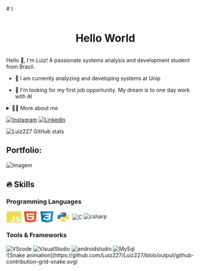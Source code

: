#<!--título-->
)
<div id="user-content-toc">
  <ul align="center">
    <summary><h1 style="display: inline-block">Hello World</h1></summary>
</div>

<!-- Presentation -->
<p>
Hello 👋, I'm Luiz! A passionate systems analysis and development student from Brazil.

  - 🌱 I am currently analyzing and developing systems at Unip

  - 🔭 I'm looking for my first job opportunity. My dream is to one day work with AI
</p>


<!-- Dropdown -->
<details>
  <summary>👨‍💻 More about me</summary>

  - 💬I'm 22 years old, I currently live in Brazil. I have basic English and basic knowledge of SQL, Python, C#, HMTL, CSS. I have experience in logistics, which gave me organizational and management skills.
time management that can be valuable in a business development environment
software.
  - ⚡I like reading, whether it's a good book, manga or comics, as well as watching movies and playing games! I believe that our personal interests contribute to a more accurate perception of things and to solving problems. 
</details>

<!-- Links -->
[![Instagram](https://img.shields.io/badge/Instagram-E4405F?style=for-the-badge&logo=instagram&logoColor=white)](https://www.instagram.com/fluiz_1227/)
[![LinkedIn](https://img.shields.io/badge/LinkedIn-0077B5?style=for-the-badge&logo=linkedin&logoColor=white)](https://www.linkedin.com/in/luiz-felipe-gomes-de-oliveira-34924a203/)


<!-- GithubStats -->
![Luiz227 GitHub stats](https://github-readme-stats.vercel.app/api?username=Luiz227&show_icons=true&theme=gotham)

<!-- Portfolio -->
## Portfolio:

<!-- GIF -->
<p align="left">
  <img align="center" src="https://github.com/VariableBee/VariableBee/assets/77739311/4e9f41af-6b57-49a7-b15a-74322e96b4d7" alt="Imagem">
</p>

## 🔥 Skills
<!-- Skills: Programming Languages -->
  <div style="flex-basis: 48%;">
    <h3>Programming Languages</h3>
    <img align="center" alt="Js" height="30" width="40" src="https://raw.githubusercontent.com/devicons/devicon/master/icons/javascript/javascript-plain.svg">
    <img align="center" alt="HTML" height="30" width="40" src="https://raw.githubusercontent.com/devicons/devicon/master/icons/html5/html5-original.svg">
    <img align="center" alt="CSS" height="30" width="40" src="https://raw.githubusercontent.com/devicons/devicon/master/icons/css3/css3-original.svg">
    <img align="center" alt="Python" height="30" width="40" src="https://raw.githubusercontent.com/devicons/devicon/master/icons/python/python-original.svg">
    <img align="center" alt="C" height="30" width="40" src="https://cdn.jsdelivr.net/gh/devicons/devicon/icons/c/c-original.svg">
    <img aling="center" alt="csharp" height="30" width="40" src="https://cdn.jsdelivr.net/gh/devicons/devicon/icons/csharp/csharp-original.svg">
   
  </div>
  
  <!-- Skills: Tools & Frameworks -->
  <div style="flex-basis: 48%;">
    <h3>Tools & Frameworks</h3>
    <img align="center" alt="VScode" height="30" width="40" src="https://cdn.jsdelivr.net/gh/devicons/devicon/icons/vscode/vscode-original.svg">
    <img align="center" alt="VisualStudio" height= "30" width="40" src="https://cdn.simpleicons.org/visualstudio/5C2D91" height="40" alt="visualstudio logo">
    <img align="center" alt="androidstudio" height= "30" width="40" src="https://cdn.simpleicons.org/androidstudio/3DDC84" height="40" alt="androidstudio logo">
    <img align="center" alt="MySql" height= "30" width="40" src="https://cdn.simpleicons.org/mysql/4479A1" height="40" alt="mysql logo">
  
  </div>
  ![Snake animation](https://github.com/Luiz227/Luiz227/blob/output/github-contribution-grid-snake.svg)

